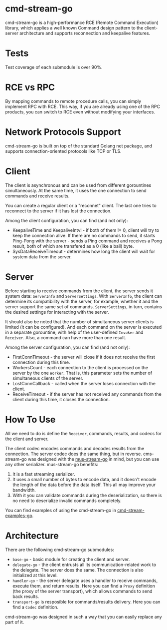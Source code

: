 # cmd-stream-go
cmd-stream-go is a high-performance RCE (Remote Command Execution) library, 
which applies a well known Command design pattern to the client-server 
architecture and supports reconnection and keepalive features.

# Tests
Test coverage of each submodule is over 90%.

# RCE vs RPC
By mapping commands to remote procedure calls, you can simply implement RPC with 
RCE. This way, if you are already using one of the RPC products, you can switch 
to RCE even without modifying your interfaces.

# Network Protocols Support
cmd-stream-go is built on top of the standard Golang net package, and supports 
connection-oriented protocols like TCP or TLS.

# Client
The client is asynchronous and can be used from different gorountines
simultaneously. At the same time, it uses the one connection to send commands
and receive results.

You can create a regular client or a "reconnet" client. The last one tries to 
reconnect to the server if it has lost the connection.

Among the client configuration, you can find (and not only):
- KeepaliveTime and KeepaliveIntvl - if both of them != 0, client will try to
  keep the connection alive. If there are no commands to send, it starts 
  Ping-Pong with the server - sends a Ping command and receives a Pong result, 
  both of which are transfered as a 0 (like a ball) byte.
- SysDataReceiveTimeout - determines how long the client will wait for system 
  data from the server.

# Server
Before starting to receive commands from the client, the server sends it system 
data: `ServerInfo` and `ServerSettings`. With `ServerInfo`, the client can 
determine  its compatibility with the server, for example, whether it and the 
server support the same set of commands. `ServerSettings`, in turn, contains the 
desired settings for interacting with the server.

It should also be noted that the number of simultaneous server clients is 
limited (it can be configured). And each command on the server is executed in a
separate gorountine, with help of the user-defined `Invoker` and `Receiver`.
Also, a command can have more than one result.

Among the server configuration, you can find (and not only):
- FirstConnTimeout - the server will close if it does not receive the first 
  connection during this time.
- WorkersCount - each connection to the client is processed on the server by the 
  one `Worker`.	That is, this parameter sets the number of simultaneous clients 
	of the server.
- LostConnCallback - called when the server loses connection with the client.
- ReceiveTimeout - if the server has not received any commands from the client 
  during this time, it closes the connection.

# How To Use
All we need to do is define the `Receiver`, commands, results, and codecs for 
the client and server.

The client codec encodes commands and decodes results from the connection.
The server codec does the same thing, but in reverse. cms-stream-go was designed
with the [mus-stream-go](https://github.com/mus-format/mus-stream-go) in mind,
but you can use any other serializer. mus-stream-go benefits:
1. It is a fast streaming serializer.
2. It uses a small number of bytes to encode data, and it doesn't encode the
   length of the data before the data itself. This all may improve your
	 bandwidth.
3. With it you can validate commands during the deserialization, so there is no 
   need to deserialize invalid commands completely.

You can find examples of using the cmd-stream-go in 
[cmd-stream-examples-go](https://github.com/cmd-stream/cmd-stream-examples-go).

# Architecture
There are the following cmd-stream-go submodules:
- `base-go` - basic module for creating the client and server.
- `delegate-go` - the client entrusts all its communication-related work to the 
  delegate. The server does the same. The connection is also initialized at this
	level.
- `handler-go` - the server delegate uses a handler to receive commands, execute 
  them, and return results. Here you can find a `Proxy` definition (the 
	proxy of the server transport), which allows commands to send back results.
- `transport-go` is resposible for commands/results delivery. Here you can find a 
  `Codec` definition.

cmd-stream-go was designed in such a way that you can easily replace any part of 
it.